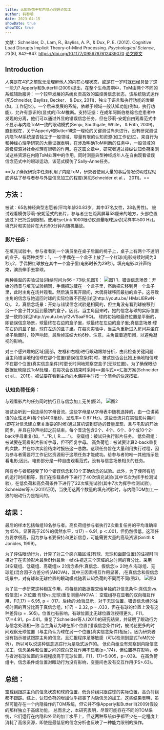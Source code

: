 ```yaml
---
title: 认知负荷干扰内隐心理理论加工
author: 韩黎明
date: 2023-04-15
showDate: true
showTOC: true
---
```

文献：Schneider, D., Lam, R., Bayliss, A. P., & Dux, P. E. (2012). Cognitive Load Disrupts Implicit Theory-of-Mind Processing. _Psychological Science_, _23_(8), 842–847. https://doi.org/10.1177/0956797612439070
[论文原文](../Source_Files/2023-04-15-HLM.pdf)
## Introduction
人类是在4岁之前就无法理解他人的内在心理状态，或是在一岁时就已经具备了这一能力?
Apperly和Butterfill(2009)提出，在整个生命周期中，ToM由两个不同的系统辅助服务：一个较早发展的系统负责高效的监控类信念状态，该系统隐式运作(见Schneider, Bayliss, Becker， & Dux, 2011)，独立于语言和执行功能的发展(如，工作记忆)。一个后来发展的系统，依赖于领域一般认知功能(例如，执行功能)，允许有意识的(显式的)ToM推断。支持证据：在成年阿斯伯格综合症患者中发现的分离，他们可以通过外显的错误信念任务，但在莎莉-安妮自由观看范式中不显示与内隐ToM一致的眼动模式(Senju, Southgate, White， & Frith, 2009)。
直到现在，关于Apperly和Butterfill这一理论的关键测试尚未进行，没有研究测试内隐ToM系统是否独立于一般领域、容量有限的认知资源(如工作记忆)。来自行为和神经心理学研究的大量证据表明，在涉及明确ToM判断的任务中，一般领域的高级资源对社会推理有很强的作用。在这篇文章中，研究者通过操纵认知负荷来测试这些资源在内隐ToM处理中的作用，同时测量典型神经成年人在自由观看错误信念范式中的眼球运动，该范式模仿了Sally-Anne任务。

==为了确保研究中任务利用了内隐ToM，研究者使用大量的事后情况说明过程彻底评估了参与者参与外显信念加工的程度(另见Schneider et al.， 2011)。==

## 方法：
被试：65名神经典型志愿者(平均年龄20.83岁，其中37名女性，28名男性)。
被试观看模仿莎莉-安妮范式的影片，参与者坐在距离屏幕58厘米的地方，头部位置通过下巴托受到限制。使用EyeLink 1000眼动仪测量眼球运动(采样率:500 Hz)。填充片和实验片在大约50分钟内随机播放。
### 影片任务：
在填充试验中，参与者看到一个演员坐在桌子后面的椅子上，桌子上有两个不透明的盒子。有两种类型：1，一个手偶在一个盒子上放了一个红球(电影持续时间为3秒);2，手偶把红球放在其中一个盒子里(电影时长为29秒)。填充电影以铃声结束，演员伸手去拿球。

两种类型的实验试验(持续时间为66 - 73秒;见图1)：
![图1](../Supporting_Information/2023-04-15-HLM-Fig1.png)
1，错误信念场景：开始的场景与填充试验相同，手偶把球藏在一个盒子里，然后把它移到另一个盒子里，此时主角在场并观看。然后演员离开房间，木偶将球移回最初的盒子。这导致主角的信念与她返回时球的实际位置不匹配(详见http://youtu.be/ HMaLIBRwN-Q)。
2，真信念场景：开始与错误信念试验是相同的，但主角没有看到球被移到另一个盒子并又回到最初的盒子。因此，当主角回来时，她的信念与球的实际位置是一致的(详见http://youtu.be/yf2vVSaaF9Q)。
球的初始和最终位置是平衡的，即错误信念场景，球最终在右边的盒子里，球最终在左边的盒子里;真信念场景:球在右边的盒子里，球在左边的盒子里。在每次实验中，当主角重新进入房间并坐在桌子后面时，铃声响起，最后帧冻结大约6秒。注意，主角戴着遮阳帽，以避免凝视的影响。

对三个感兴趣的区域(面部，左框和右框)进行眼动跟踪分析，由此检查关键问题:当主角错误地相信球在那个位置(错误信念条件)时，被试是否会比她正确地相信球不在那个位置(真实信念条件)时更长时间地观察空盒子(无球位置)。为了确保眼动数据反映隐式ToM处理，在每次会议结束时采用==漏斗式==汇报方案(Schneider et al.， 2011)。被试要在看到主角向木偶挥手时按一个简单的快速按钮。

### 认知负荷任务：
与观看影片的任务同时执行且与信念加工无关(图2)。
![图2](../Supporting_Information/2023-04-15-HLM-Fig2.png)

被试会听到一段连续的字母音流，这些字母是从字母表中随机选择的，由一位讲英语的女性发声(每个约400毫秒，呈现率= 0.67 Hz)。这些音流只在实验影片期间(即在对信念建立至关重要的时候)通过耳机调到舒适的音量呈现，且与电影的开始同步，并且在铃声响起之前结束。每个音流包含2个、4个、6个、8个或10个2-back字母重复(如，“…”R, l, R……”)。
空载组：被试只执行影片任务。
低负荷组：被试要在观看影片影听字母，但不回复字母。
高负荷组：被试要计算2-back重复的次数，并在每次实验结束时报告这一总数。这项任务旨在大量利用执行过程，因为参与者需要将工作记忆资源用于这项任务才能成功。给参与者的唯一其他指示是看电影;因此，电影部分是一种自由观看范式，没有与信念场景相关的任务。

所有参与者都接受了10个错误信念和10个正确信念的试验。此外，为了使所有组的运行时间相等，我们在空载条件下进行了40次填充试验(其中15次为挥手检测试验)，在低负荷和高负荷条件下进行了22次填充试验(其中7次为挥手检测试验)。Schneider等人(2011)证明，当使用这两个数量的填充试验时，与内隐TOM加工一致的眼动行为是相同的。
## 结果：
最后的样本包括每组18名参与者。高负荷组参与者执行2次重复任务的平均准确率为45%，显著高于20%的偶然水平，t(17) = 6.91, p ＜.001，但仍然很低。这项任务要求很高，因为参与者要保持和更新信息，可能需要大量的高级资源(Smith & Jonides, 1999)。

为了评估眼动行为，计算了对三个感兴趣区域(有球、无球和面部位置)的注视时间相对于在实验影片最后6秒(最后一帧)注视这三个区域的总时间的百分比。采用3(空载组、低载组、高载组)× 2(信念条件:真信念、假信念)× 2(地点:有球组、无球组)混合因子方差分析(ANOVA)，其中三因素相互作用显著，;在真信念和假信念场景中，对有球和无球位置的眼动模式随着认知负荷的不同而不同(图3)。
![图3](../Supporting_Information/2023-04-15-HLM-Fig3.png)

为了进一步研究这种相互作用，将每组的数据提交给单独的2(信念条件:真信念vs.假信念)× 2(位置:有球vs.无球)重复测量ANOVA：
空载组存在显著的双向相互作用，F(1,17) = 6.95, p = .017。后续的t检验显示，对于无球位置，错误信念组的注视时间的百分比高于真信念组，t(17) = 2.32, p = .033，但在有球的位置上没有这种差异(p = .505)。位置也有影响，有球位置比无球位置注视得更久，F(1，17)=4.91，p=.041。重复了Schneider等人(2011)的研究结果，并证明了眼动行为与信念处理相一致:当主角认为球在那个位置(错误信念条件)时，被试花更多的时间观察无球位置（与主角认为球在另一个位置(真实信念条件)相反）。因为研究者没有指示被试跟踪主角的信念，且汇报程序足够敏感（可以检测到显式ToM的分析），所以可以说这种信念追踪行为是隐式运作的。
低负荷组没有观察到内隐信念加工，信念条件和位置之间的双向交互作用不显著(p=.174)，但位置存在影响，参与者对有球位置的注视程度高于无球位置，F(1，17)=5.005，p=.039。
在高负荷组中，信念条件或位置对眼动行为没有影响，变量间也没有交互作用(PS>.63)。
## 总结：
空载组跟踪主角的信念状态和球的位置，低负荷组只跟踪球的实际位置，高负荷组都不跟踪。综上，认知负荷的增加似乎损害了内隐信念的加工。这些结果表明，虽然可能存在一个内隐操作的TOM系统，但它并不像Apperly和Butterill(2009)假设的那样独立于高级功能。
总而言之，本研究表明，尽管可能存在不同的TOM系统，它们运行在内隐和外显的加工水平上，但这两种系统似乎都至少在一定程度上消耗了高级资源，即使是最低层的信念分析也反映了一种能力限制的操作。